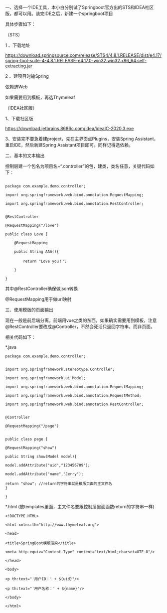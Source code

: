 一、选择一个IDE工具，本小白分别试了Springboot官方出的STS和IDEA社区版，都可以用。装完IDE之后，新建一个springboot项目

具体步骤如下：

（STS）

1 、下载地址

https://download.springsource.com/release/STS4/4.8.1.RELEASE/dist/e4.17/spring-tool-suite-4-4.8.1.RELEASE-e4.17.0-win32.win32.x86_64.self-extracting.jar

2 、建项目时输Spring

依赖选Web

如果需要用到模板，再选Thymeleaf 



（IDEA社区版）

1、下载社区版

https://download.jetbrains.8686c.com/idea/ideaIC-2020.3.exe

3、安装完不要急着建project，先在主界面点Plugins，安装Spring Assistant，重启IDE，然后新建Spring Assistant项目即可。同样记得选依赖。

二、基本的文本输出

控制层建一个包名为项目名+“.controller”的包，建类，类名任意，关键代码如下：
```

package com.example.demo.controller;

import org.springframework.web.bind.annotation.RequestMapping;

import org.springframework.web.bind.annotation.RestController;


@RestController

@RequestMapping("/love")

public class Love {

	@RequestMapping
	
    public String AAA(){
    
        return "Love you！";
	
    }
    
}
```

其中@RestController确保做json转换

@RequestMapping用于做url映射

三、使用模版的页面输出

现在一般是前后端分离，前端用vue之类的东西，如果确实需要用到模板，注意@RestController要改成@Controller，不然会死活只返回字符串，而非页面。

相关代码如下：

*.java
```
package com.example.demo.controller;


import org.springframework.stereotype.Controller;

import org.springframework.ui.Model;

import org.springframework.web.bind.annotation.RequestMapping;

import org.springframework.web.bind.annotation.RequestMethod;

import org.springframework.web.bind.annotation.RestController;


@Controller

@RequestMapping("/page")


public class page {

@RequestMapping("show")
    
public String show(Model model){
    
model.addAttribute("uid","123456789");
	
model.addAttribute("name","Jerry");
	
return "show"; //return的字符串就是模版页面的主文件名
}
    
}
```

*.html (放templates里面，主文件名要跟控制层里面函数return的字符串一样)
```
<!DOCTYPE HTML>

<html xmlns:th="http://www.thymeleaf.org">
	
<head>
	
<title>SpringBoot模版渲染</title>
    
<meta http-equiv="Content-Type" content="text/html;charset=UTF-8"/>
    
</head>

<body>
	
<p th:text="'用户ID：' + ${uid}"/>

<p th:text="'用户名称：' + ${name}"/>

</body>

</html>
```
